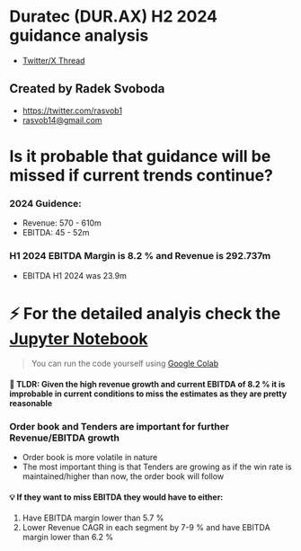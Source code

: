 # Duratec (DUR.AX) H2 2024 guidance analysis
* [Twitter/X Thread](https://x.com/rasvob1/status/1761830021658739189?s=20)

## Created by Radek Svoboda
* https://twitter.com/rasvob1
* rasvob14@gmail.com

# Is it probable that guidance will be missed if current trends continue?
### 2024 Guidence:
* Revenue: 570 - 610m
* EBITDA: 45 - 52m

### H1 2024 EBITDA Margin is 8.2 % and Revenue is 292.737m
* EBITDA H1 2024 was 23.9m

# ⚡ For the detailed analyis check the [Jupyter Notebook](https://github.com/rasvob/Duratec-Segments-Report/blob/main/segments_analysis.ipynb)
> You can run the code yourself using [Google Colab](https://colab.research.google.com/github/rasvob/Duratec-Segments-Report/blob/main/segments_analysis.ipynb)

#### 📌 TLDR: Given the high revenue growth and current EBITDA of 8.2 % it is improbable in current conditions to miss the estimates as they are pretty reasonable

### Order book and Tenders are important for further Revenue/EBITDA growth
* Order book is more volatile in nature
* The most important thing is that Tenders are growing as if the win rate is maintained/higher than now, the order book will follow

#### 💡 If they want to miss EBITDA they would have to either:
1) Have EBITDA margin lower than 5.7 %
2) Lower Revenue CAGR in each segment by 7-9 % and have EBITDA margin lower than 6.2 %


